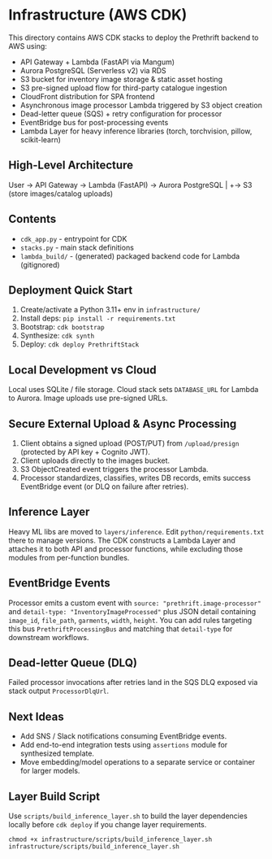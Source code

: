 Infrastructure (AWS CDK)
=================================

This directory contains AWS CDK stacks to deploy the Prethrift backend to AWS using:

- API Gateway + Lambda (FastAPI via Mangum)
- Aurora PostgreSQL (Serverless v2) via RDS
- S3 bucket for inventory image storage & static asset hosting
- S3 pre-signed upload flow for third-party catalogue ingestion
- CloudFront distribution for SPA frontend
- Asynchronous image processor Lambda triggered by S3 object creation
- Dead-letter queue (SQS) + retry configuration for processor
- EventBridge bus for post-processing events
- Lambda Layer for heavy inference libraries (torch, torchvision, pillow, scikit-learn)

High-Level Architecture
-----------------------

User -> API Gateway -> Lambda (FastAPI) -> Aurora PostgreSQL
                         |
                         +-> S3 (store images/catalog uploads)

Contents
--------
* `cdk_app.py` - entrypoint for CDK
* `stacks.py` - main stack definitions
* `lambda_build/` - (generated) packaged backend code for Lambda (gitignored)

Deployment Quick Start
----------------------
1. Create/activate a Python 3.11+ env in `infrastructure/`
2. Install deps: `pip install -r requirements.txt`
3. Bootstrap: `cdk bootstrap`
4. Synthesize: `cdk synth`
5. Deploy: `cdk deploy PrethriftStack`

Local Development vs Cloud
--------------------------
Local uses SQLite / file storage. Cloud stack sets `DATABASE_URL` for Lambda to Aurora. Image uploads use pre-signed URLs.

Secure External Upload & Async Processing
----------------------------------------
1. Client obtains a signed upload (POST/PUT) from `/upload/presign` (protected by API key + Cognito JWT).
2. Client uploads directly to the images bucket.
3. S3 ObjectCreated event triggers the processor Lambda.
4. Processor standardizes, classifies, writes DB records, emits success EventBridge event (or DLQ on failure after retries).

Inference Layer
---------------
Heavy ML libs are moved to `layers/inference`. Edit `python/requirements.txt` there to manage versions. The CDK constructs a Lambda Layer and attaches it to both API and processor functions, while excluding those modules from per-function bundles.

EventBridge Events
------------------
Processor emits a custom event with `source: "prethrift.image-processor"` and `detail-type: "InventoryImageProcessed"` plus JSON detail containing `image_id`, `file_path`, `garments`, `width`, `height`. You can add rules targeting this bus `PrethriftProcessingBus` and matching that `detail-type` for downstream workflows.

Dead-letter Queue (DLQ)
-----------------------
Failed processor invocations after retries land in the SQS DLQ exposed via stack output `ProcessorDlqUrl`.

Next Ideas
----------
* Add SNS / Slack notifications consuming EventBridge events.
* Add end-to-end integration tests using `assertions` module for synthesized template.
* Move embedding/model operations to a separate service or container for larger models.

Layer Build Script
------------------
Use `scripts/build_inference_layer.sh` to build the layer dependencies locally before `cdk deploy` if you change layer requirements.

```
chmod +x infrastructure/scripts/build_inference_layer.sh
infrastructure/scripts/build_inference_layer.sh
```
